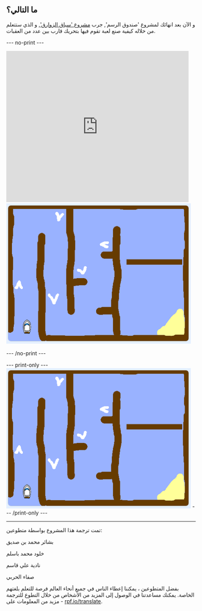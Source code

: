 ## ما التالي؟

و الآن بعد انهائك لمشروع 'صندوق الرسم', جرب [ مشروع 'سباق الزوارق'](https://projects.raspberrypi.org/ar-SA/projects/boat-race?utm_source=pathway&utm_medium=whatnext&utm_campaign=projects), و الذي ستتعلم من خلاله كيفية صنع لعبة تقوم فيها بتحريك قارب بين عدد من العقبات.

--- no-print ---

<div class="scratch-preview">
  <iframe allowtransparency="true" width="485" height="402" src="https://scratch.mit.edu/projects/embed/276662533/?autostart=false" frameborder="0" scrolling="no"></iframe>
  <img src="images/boat_race_demo.png">
</div>

--- /no-print ---

--- print-only --- ![boat race demo](images/boat_race_demo.png) --- /print-only ---

***

تمت ترجمة هذا المشروع بواسطة متطوعين:

بشائر محمد بن صديق 

خلود محمد باسلم

نادية علي قاسم

صفاء الحربي

بفضل المتطوعين ، يمكننا إعطاء الناس في جميع أنحاء العالم فرصة للتعلم بلغتهم الخاصة. يمكنك مساعدتنا في الوصول إلى المزيد من الأشخاص من خلال التطوع للترجمة - مزيد من المعلومات على [rpf.io/translate](https://rpf.io/translate).